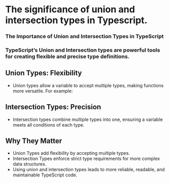 # The significance of union and intersection types in Typescript.
### The Importance of Union and Intersection Types in TypeScript
### TypeScript’s Union and Intersection types are powerful tools for creating flexible and precise type definitions.

## Union Types: Flexibility
* Union types allow a variable to accept multiple types, making functions more versatile. For example:

## Intersection Types: Precision
* Intersection types combine multiple types into one, ensuring a variable meets all conditions of each type.

## Why They Matter
* Union Types add flexibility by accepting multiple types.
* Intersection Types enforce strict type requirements for more complex data structures.
* Using union and intersection types leads to more reliable, readable, and maintainable TypeScript code.